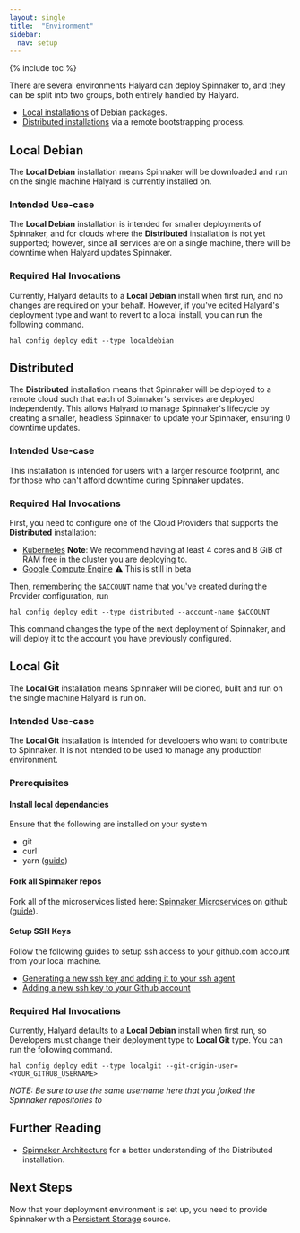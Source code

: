 ```yaml
---
layout: single
title:  "Environment"
sidebar:
  nav: setup
---
```


{% include toc %}

There are several environments Halyard can deploy Spinnaker to, and they can be 
split into two groups, both entirely handled by Halyard.

* [Local installations](#local) of Debian packages.
* [Distributed installations](#distributed) via a remote bootstrapping process.

## Local Debian

The __Local Debian__ installation means Spinnaker will be downloaded and run on the 
single machine Halyard is currently installed on.

### Intended Use-case

The __Local Debian__ installation is intended for smaller deployments of Spinnaker,
and for clouds where the __Distributed__ installation is not yet supported;
however, since all services are on a single machine, there will be downtime when
Halyard updates Spinnaker.

### Required Hal Invocations

Currently, Halyard defaults to a __Local Debian__ install when first run,
and no changes are required on your behalf. However, if you've edited
Halyard's deployment type and want to revert to a local install, you can run
the following command.

```
hal config deploy edit --type localdebian
```

## Distributed

The __Distributed__ installation means that Spinnaker will be deployed to a 
remote cloud such that each of Spinnaker's services are deployed 
independently. This allows Halyard to manage Spinnaker's lifecycle by creating 
a smaller, headless Spinnaker to update your Spinnaker, ensuring 0 downtime 
updates.

### Intended Use-case

This installation is intended for users with a larger resource footprint, and
for those who can't afford downtime during Spinnaker updates.

### Required Hal Invocations

First, you need to configure one of the Cloud Providers that supports the
__Distributed__ installation:

* <a href="/setup/providers/kubernetes" target="_blank">Kubernetes</a> **Note**: We recommend having at least 4 cores and 8 GiB of RAM free in the cluster you are deploying to.
* <a href="/setup/providers/gce" target="_blank">Google Compute Engine</a> :warning: This is still in beta

Then, remembering the `$ACCOUNT` name that you've created during the
Provider configuration, run

```
hal config deploy edit --type distributed --account-name $ACCOUNT
```

This command changes the type of the next deployment of Spinnaker, and will
deploy it to the account you have previously configured.

## Local Git

The __Local Git__ installation means Spinnaker will be cloned, built and run on
the single machine Halyard is run on.

### Intended Use-case

The __Local Git__ installation is intended for developers who want to contribute
to Spinnaker. It is not intended to be used to manage any production environment.

### Prerequisites

#### Install local dependancies

Ensure that the following are installed on your system

* git
* curl
* yarn ([guide](https://yarnpkg.com/lang/en/docs/install/))

#### Fork all Spinnaker repos

Fork all of the microservices listed here: [Spinnaker Microservices](https://www.spinnaker.io/reference/architecture/#spinnaker-microservices) on github ([guide](https://guides.github.com/activities/forking/#fork)).

#### Setup SSH Keys

Follow the following guides to setup ssh access to your github.com account from your local machine.

* [Generating a new ssh key and adding it to your ssh agent](https://help.github.com/articles/generating-a-new-ssh-key-and-adding-it-to-the-ssh-agent/)
* [Adding a new ssh key to your Github account](https://help.github.com/articles/adding-a-new-ssh-key-to-your-github-account/)

### Required Hal Invocations

Currently, Halyard defaults to a __Local Debian__ install when first run, so 
Developers must change their deployment type to __Local Git__ type. You can run 
the following command.

```
hal config deploy edit --type localgit --git-origin-user=<YOUR_GITHUB_USERNAME>
```

*NOTE: Be sure to use the same username here that you forked the Spinnaker repositories to*

## Further Reading

* [Spinnaker Architecture](/reference/architecture/) for a better understanding
  of the Distributed installation.

## Next Steps

Now that your deployment environment is set up, you need to provide Spinnaker
with a [Persistent Storage](/setup/install/storage/) source.
